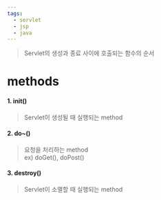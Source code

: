 ```yaml
---
tags:
  - servlet
  - jsp
  - java
---
```

> Servlet의 생성과 종료 사이에 호출되는 함수의 순서

# methods
#### 1. init()
> Servlet이 생성될 때 실행되는 method

#### 2. do~()
> 요청을 처리하는 method <br/>
> ex) doGet(), doPost()

#### 3. destroy()
> Servlet이 소멸할 때 실행되는 method